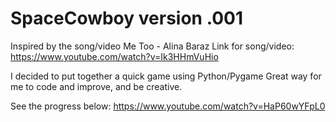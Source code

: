 # SpaceCowboy version .001
Inspired by the song/video Me Too - Alina Baraz
Link for song/video: https://www.youtube.com/watch?v=Ik3HHmVuHio

I decided to put together a quick game using Python/Pygame
Great way for me to code and improve, and be creative.

See the progress below:
https://www.youtube.com/watch?v=HaP60wYFpL0
